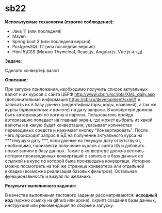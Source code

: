 # sb22

**Используемые технологии (строгое соблюдение):**

- Java 11 (или последняя)
- Maven
- Spring boot 2 (или последняя версия)
- PostgresSQL 12 (или последняя версия)
- Html 5\CSS (Можно Thymeleaf, React.js, Angular.js, Vue.js и.т.д)

**Задача:**

Сделать конвертер валют

**Описание:**

При запуске приложения, необходимо получить список актуальных валют и их курсов с сайта ЦБРФ 
http://www.cbr.ru/scripts/XML_daily.asp (дополнительная информация https://cbr.ru/development/sxml/)
и записать их в базу данных (индентификаторы, коды, названия), а так же курсы (*привязанные к валюте*)
на дату запроса. В конвертере должна быть авторизация по логину и паролю. Пользователь пройдя авторизацию
попадает на главный экран, где может выбрать из какой валюты и в какую будет конвертация, указывает количество
переводимых средств и нажимает кнопку "Конвертировать". После чего происходит запрос в БД на получение актуального
курса на ***текущую дату ***, если данные на текущую дату отсутствуют, необходимо, произвести получение курсов с сайта
ЦБ и добавить новые записи в базу данных. Также в конвертере должна вестись история произведенных конвертаций с записью
в базу данных со ссылкой на курс по которой была произведена конвертаци. Историю можно посмотреть на той же
странице конвертера или отдельной вкладке (возможна реализация базовых фильтров).
Остальная функциональность и визуал по желанию.


**Результат выполненого задания:**

В качестве выполнения тестового задания рассматриваются: **исходный код** (можно ссылку на github или архив), скрипт создания базы данных, инструкция или рекомендация по сборке и запуску.

